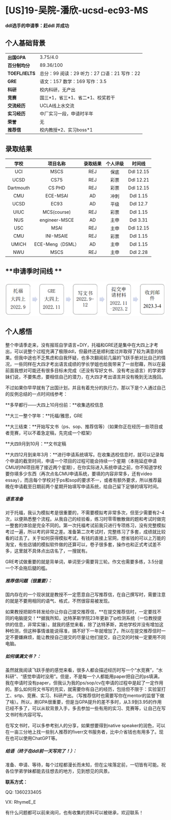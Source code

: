 # \[US\]19-吴院-潘欣-ucsd-ec93-MS

**ddl选手的申请季：赶ddl 并成功**

## **个人基础背景**

|                 |                                              |
| :-------------- | -------------------------------------------- |
| **出国GPA**     | 3.75/4.0                                     |
| **百分制均分**  | 89.36/100                                    |
| **TOEFL/IELTS** | 总分：99 阅读：29 听力：27 口语：21 写作：22 |
| **GRE**         | 语文：157 数学：169 写作：3.5                |
| **科研**        | 校内科研，无产出                             |
| **竞赛**        | 国三\*1，省三\*1、省二\*1、校奖若干          |
| **交流经历**    | UCLA线上水交流                               |
| **实习经历**    | 中厂实习一段，申请时半年                     |
| **荣誉**        | 无                                           |
| **推荐信**      | 校内教授\*2、实习boss\*1                     |

## **录取结果**

| **学校**  |   **项目名称**   | **录取结果** | **个人评级** | **时间线** |
| :-------: | :--------------: | :----------: | :----------: | :--------: |
|    UCI    |       MSCS       |     REJ      |     保底     | Ddl 12.15  |
|   UCSD    |       CS75       |     REJ      |     彩票     | Ddl 12.21  |
| Dartmouth |      CS PHD      |     REJ      |     彩票     | Ddl 12.15  |
|    CMU    |     ECE-MSAI     |      AD      |     冲刺     |  Ddl 1.15  |
|   UCSD    |       EC93       |      AD      |     平级     |  Ddl 12.7  |
|   UIUC    |   MCS(course)    |     REJ      |     彩票     |  Ddl 1.15  |
|    NUS    |  engineer-MSCE   |      AD      |     主申     |  Ddl 3.31  |
|    USC    |       MSAI       |     REJ      |     主申     | Ddl 12.15  |
|    CMU    |    INI-MSAIE     |     REJ      |     彩票     |  Ddl 1.15  |
|   UMICH   | ECE-Meng（DSML） |      AD      |     主申     |  Ddl 1.15  |
|    NWU    |       MSCS       |     REJ      |     主申     |  Ddl 2.28  |

## **申请季时间线 **

![申请季时间线](images/[US]19-吴院-潘欣-ucsd-ec93-MS_flowchart.png)

## **个人感悟**

整个申请季走来，没有报班自学语言+DIY，托福和GRE还是集中在大四上才考出，可以说整个过程充满了极限ddl，但最终还是顺利度过并取得了较为满意的结果。但我中途也不乏焦虑和自我怀疑，也多次翻阅前几届的飞跃手册对比自己的情况，一些同样在大四才考出语言成绩的学长学姐也给我带来了一丝慰藉，所以在最前面我想对可能还有很多目标未完成（还没有写好文书、没有考出语言）的学弟学妹们说，不要焦虑，要相信自己的潜力，在大四才考出语言并没有晚到无法挽回。

不过如果你早早就有了出国计划，并且有着充分的执行力，那以下是个人通过自己的反例总结的一点时间线参考：

**多早都行——大四上10月份前：**收集选校信息

**大三一整个学年：**托福/雅思，GRE

**大三结束：**开始写文书（ps、sop、推荐信等）（如果你正在经历一些项目或者竞赛，可以不着急定稿，先完成一个框架）

**大四9月到10月：**文书定稿

**大四12月到来年3月：**进行申请系统填写。在收集选校信息时，就可以记录每个申请的截至时间，申请一个项目的过程可能会持续一个星期（本拖延症申请CMU的INI项目用了接近两个星期），在你实际进入系统申请之前，你不知道学校要你填多少东西（再次点名CMU申请系统，要填的内容非常多，还有video essay），而且每个学校对于ps和sop的要求不一，或者有额外要求，所以推荐最晚在申请截至日期前两个星期开始填写申请系统，给自己留下足够的填写时间。

##### **语言准备**

对于托福，我认为模拟考是很重要的，不需要模拟考非常多次，但至少需要有2-4次，以便熟悉整个流程。从我自己的经验看，练习时零零散散做的题和考试时做完一整套的体验是完全不同的。第一次托福考试前我只进行专项练习，没有完整模拟考过一遍，所以考的非常之差。准备第二次考试时，完整练习了多套，成绩就比较看的过去了。关于如何获得模拟考试，有钱的直接上官网，想省钱的可以上万能的淘宝，有些店铺的模拟软件做的还算可以，卷子很多套，操作也和正式考试差不多，这里就不具体点出店名了，一搜就有。

GRE考试做重要的就是背单词，单词至少需要背三轮。作文也需要多练，3.5分是一个不会拖后腿的槛。

##### **推荐信问题（很重要）：**

国内存在的一个现状就是教授不一定愿意自己写推荐信，在自己撰写时，需要注意的就是不要用相同的语气、格式，不然很容易被发现。

如果教授把邮件转发给你让你自己提交推荐信，**在提交推荐信时，一定要找不同的电脑提交！**据我所知，达特茅斯学院23年更新了ip检测系统（一位教授提供的信息，非常实锤）。就我的感觉来看，除了达特茅斯，其他学校并没有增加这种检测，但这种事情谁能说得准，搞不好下一年就增加了。所以在提交推荐信时一定不要嫌麻烦，能让教授自己提交的尽量让他们提交，自己交的时候一定要用不同电脑。

##### **如何填满文书？：**

虽然就我阅读飞跃手册的感觉来看，很多人都会描述经历时写一个“水竞赛”，“水科研”、“感觉申请时没用”。但是，不是每一个人都能用paper把自己的ps填满，我在申请时没有paper，但我认为我的ps/sop/cv在申请的过程中是起了一定作用的。那么如何将文书写的充实，就需要你有自己的经历，包括但不限于：实验室打工、srtp、竞赛、实习、科研产出。（写推荐信时也需要写你在mentor的监督下做了啥）。所以，刷GPA很重要，但是当GPA提升的差不多时，从3.9到3.95的作用已经不多了，可以从软背景入手，多去参加一些有用的实习、竞赛等，让自己在写文书时有内容可写。

在写文书时，可以多参考别人的分享，如果想要得到native speaker的润色，可以在一亩三分地上找一些别人推荐的fiverr文书服务者，比中介省钱也有用多了。现在也可以使用ChatGPT等。

##### **结语（终于在ddl前一天写完了！）：**

准备、申请、等待，每个过程都漫长而未知，但在尘埃落定前，一切皆有可能。祝各位学弟学妹都能去往想去的地方，见到想见的风景。

**联系方式：**

QQ: 1360233405

VX: RhymeE_E

有什么问题都可以前来询问，也有收集的资料可以被继承，欢迎联系！
